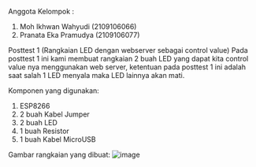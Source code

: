 Anggota Kelompok :
1. Moh Ikhwan Wahyudi (2109106066)
2. Pranata Eka Pramudya (2109106077)

  Posttest 1 (Rangkaian LED dengan webserver sebagai control value)
Pada posttest 1 ini kami membuat rangkaian 2 buah LED yang dapat kita control value nya menggunakan web server, ketentuan pada posttest 1 ini adalah saat salah 1 LED menyala maka LED lainnya akan mati.

Komponen yang digunakan:
1. ESP8266
2. 2 buah Kabel Jumper
3. 2 buah LED
4. 1 buah Resistor
5. 1 buah Kabel MicroUSB

Gambar rangkaian yang dibuat:
![image](https://github.com/IkhwanWahyudi/posttest1-praktikum-iot-unmul-2024/assets/113562288/ed82d3df-cc5e-4ed0-9414-f4d92a310c15)
